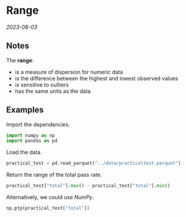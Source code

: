 
# Range

*2023-08-03*

## Notes

The **range**:

- is a measure of dispersion for numeric data
- is the difference between the highest and lowest observed values
- is sensitive to outliers
- has the same units as the data

## Examples

Import the dependencies.

```python
import numpy as np
import pandas as pd
```

Load the data.

```python
practical_test = pd.read_parquet("../data/practicaltest.parquet")
```

Return the range of the total pass rate.

```python
practical_test["total"].max() - practical_test["total"].min()
```

Alternatively, we could use *NumPy*.

```python
np.ptp(practical_test["total"])
```
